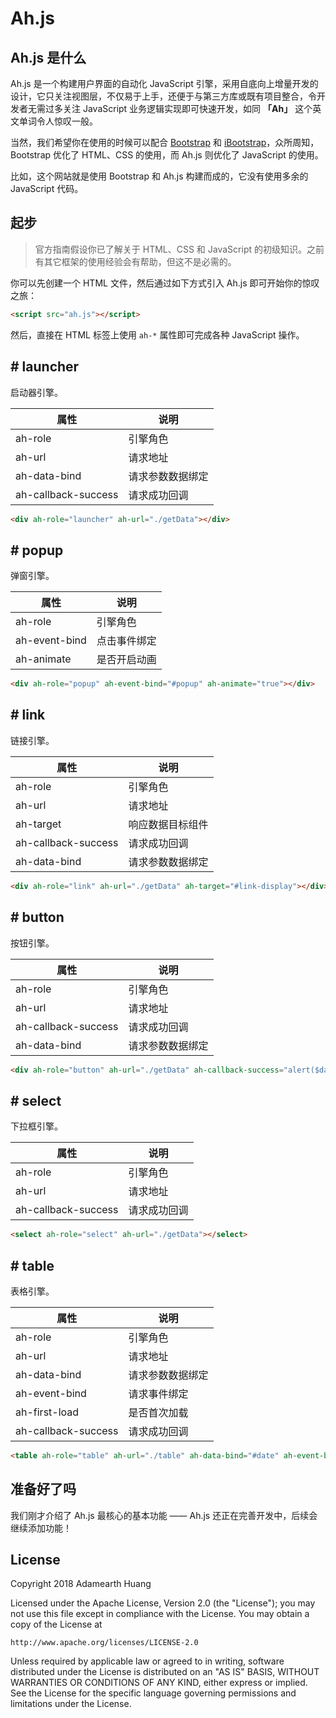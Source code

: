 # Ah.js

## Ah.js 是什么
Ah.js 是一个构建用户界面的自动化 JavaScript 引擎，采用自底向上增量开发的设计，它只关注视图层，不仅易于上手，还便于与第三方库或既有项目整合，令开发者无需过多关注 JavaScript 业务逻辑实现即可快速开发，如同 **「Ah」** 这个英文单词令人惊叹一般。

当然，我们希望你在使用的时候可以配合 [Bootstrap](http://www.bootcss.com/) 和 [iBootstrap](http://www.ibootstrap.cn/)，众所周知，Bootstrap 优化了 HTML、CSS 的使用，而 Ah.js 则优化了 JavaScript 的使用。

比如，这个网站就是使用 Bootstrap 和 Ah.js 构建而成的，它没有使用多余的 JavaScript 代码。

## 起步
> 官方指南假设你已了解关于 HTML、CSS 和 JavaScript 的初级知识。之前有其它框架的使用经验会有帮助，但这不是必需的。

你可以先创建一个 HTML 文件，然后通过如下方式引入 Ah.js 即可开始你的惊叹之旅：
```html
<script src="ah.js"></script>
```

然后，直接在 HTML 标签上使用 `ah-*` 属性即可完成各种 JavaScript 操作。

## # launcher
启动器引擎。

| 属性                | 说明            |
| ------------------- | -------------- |
| ah-role             | 引擎角色        |
| ah-url              | 请求地址        |
| ah-data-bind        | 请求参数数据绑定 |
| ah-callback-success | 请求成功回调     |

```html
<div ah-role="launcher" ah-url="./getData"></div>
```

## # popup
弹窗引擎。

| 属性                | 说明        |
| ------------------- | ---------- |
| ah-role             | 引擎角色    |
| ah-event-bind       | 点击事件绑定 |
| ah-animate          | 是否开启动画 |

```html
<div ah-role="popup" ah-event-bind="#popup" ah-animate="true"></div>
```

## # link
链接引擎。

| 属性                | 说明            |
| ------------------- | -------------- |
| ah-role             | 引擎角色        |
| ah-url              | 请求地址        |
| ah-target           | 响应数据目标组件 |
| ah-callback-success | 请求成功回调     |
| ah-data-bind        | 请求参数数据绑定 |

```html
<div ah-role="link" ah-url="./getData" ah-target="#link-display"></div>
```

## # button
按钮引擎。

| 属性                | 说明            |
| ------------------- | -------------- |
| ah-role             | 引擎角色        |
| ah-url              | 请求地址        |
| ah-callback-success | 请求成功回调     |
| ah-data-bind        | 请求参数数据绑定 |

```html
<div ah-role="button" ah-url="./getData" ah-callback-success="alert($data.code);"></div>
```

## # select
下拉框引擎。

| 属性                | 说明            |
| ------------------- | -------------- |
| ah-role             | 引擎角色        |
| ah-url              | 请求地址        |
| ah-callback-success | 请求成功回调     |

```html
<select ah-role="select" ah-url="./getData"></select>
```

## # table
表格引擎。

| 属性                | 说明            |
| ------------------- | -------------- |
| ah-role             | 引擎角色        |
| ah-url              | 请求地址        |
| ah-data-bind        | 请求参数数据绑定 |
| ah-event-bind       | 请求事件绑定     |
| ah-first-load       | 是否首次加载 |
| ah-callback-success | 请求成功回调     |

```html
<table ah-role="table" ah-url="./table" ah-data-bind="#date" ah-event-bind="#load"></table>
```

## 准备好了吗
我们刚才介绍了 Ah.js 最核心的基本功能 —— Ah.js 还正在完善开发中，后续会继续添加功能！

## License
Copyright 2018 Adamearth Huang

Licensed under the Apache License, Version 2.0 (the "License");
you may not use this file except in compliance with the License.
You may obtain a copy of the License at

    http://www.apache.org/licenses/LICENSE-2.0

Unless required by applicable law or agreed to in writing, software
distributed under the License is distributed on an "AS IS" BASIS,
WITHOUT WARRANTIES OR CONDITIONS OF ANY KIND, either express or implied.
See the License for the specific language governing permissions and
limitations under the License.